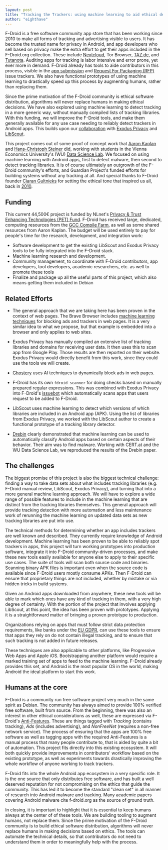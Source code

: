 ```yaml
---
layout: post
title: "Tracking the Trackers: using machine learning to aid ethical decisions"
author: "eighthave"
---
```


F-Droid is a free software community app store that has been working since 2010 to make all forms of tracking and advertising visible to users. It has become the trusted name for privacy in Android, and app developers who sell based on privacy make the extra effort to get their apps included in the F-Droid.org collection. These include [Nextcloud](https://f-droid.org/packages/com.nextcloud.client), Tor Browser, [TAZ.de](https://f-droid.org/packages/de.thecode.android.tazreader), and [Tutanota](https://f-droid.org/packages/de.tutao.tutanota).  Auditing apps for tracking is labor intensive and error prone, yet ever more in demand. F-Droid already has tools to aide contributors in this process, visible in the [app submission](https://gitlab.com/fdroid/fdroiddata/merge_requests) and [Request For Packaging (RFP)](https://gitlab.com/fdroid/rfp/issues) issue trackers.  We also have functional prototypes of using machine learning to drastically speed up this process by augmenting humans, rather than replacing them. 

Since the prime motivation of the F-Droid community is ethical software distribution, algorithms will never replace humans in making ethical decisions. We have also explored using machine learning to detect tracking in a more generic way, without manually compiled lists of tracking libraries. With this funding, we will improve the F-Droid tools, and make them generally available for any use case needing to reliably detect trackers in Android apps. This builds upon our [collaboration](https://f-droid.org/en/2017/12/14/new-collaborations-on-exposing-tracking.html) with [Exodus Privacy](https://exodus-privacy.eu.org/) and [LibScout](https://github.com/reddr/LibScout).

This project comes out of some proof of concept work that [Aaron Kaplan](https://www.lo-res.org/~aaron/) and [Hans-Christoph Steiner](https://gitlab.com/eighthave) did, working with students in the Vienna Economics University's (WU) [Data Science Lab](https://www.wu.ac.at/en/infobiz/teaching/sbwl-data-science).  We focused on using machine learning with Android apps, first to detect malware, then second to detect tracking libraries.  It is of course ultimately an outgrowth of the F-Droid community's efforts, and Guardian Project's funded efforts for building systems without any tracking at all.  And special thanks to F-Droid founder [Ciaran Gultnieks](https://en.wikipedia.org/wiki/Ciaran_Gultnieks) for setting the ethical tone that inspired us all, back in [2010](https://f-droid.org/2010/09/30/no-free-beer.html).


## Funding

This current 44,500€ project is funded by NLnet's [Privacy & Trust Enhancing Technologies (PET) Fund](https://nlnet.nl/PET/).  F-Droid has received large, dedicated, computing resources from the [GCC Compile Farm](https://cfarm.tetaneutral.net/machines/list/), as well as some shared resources from Aaron Kaplan.  The budget will be used entirely to pay for people's time for the research, development, and integration work:

* Software development to get the existing LibScout and Exodus Privacy tools to be fully integrated into the F-Droid stack.
* Machine learning research and development.
* Community management, to coordinate with F-Droid contributors, app developers, tool developers, academic researchers, etc. as well to promote these tools
* Finalize and package up all the useful parts of this project, which also means getting them included in Debian


## Related Efforts

* The general approach that we are taking here has been proven in the context of web pages. The Brave Browser includes [machine learning techniques](https://arxiv.org/pdf/1805.09155) for blocking ads and trackers in web pages.  It is a very similar idea to what we propose, but that example is embedded into a browser and only applies to web sites.

* Exodus Privacy has manually compiled an extensive list of tracking libraries and domains for receiving user data.  It then uses this to scan app from Google Play.  Those results are then reported on their website.  Exodus Privacy would directly benefit from this work, since they could use the tools we will create.

* [Ghostery](https://www.wired.com/story/ghostery-deploys-ai-in-fight-against-ad-trackers/) uses AI techniques to dynamically block ads in web pages.

* F-Droid has its own `fdroid scanner` for doing checks based on manually prepared regular expressions.  This was combined with Exodus Privacy into F-Droid's [issuebot](https://gitlab.com/fdroid/rfp/issues) which automatically scans apps that users request to be added to F-Droid.

* LibScout uses machine learning to detect which versions of which libraries are included in an Android app (APK).  Using the list of libraries from Exodus Privacy, we worked with the LibScout author to create a functional prototype of a tracking library detector.

* [Drebin](https://www.sec.cs.tu-bs.de/pubs/2014-ndss.pdf) clearly demonstrated that machine learning can be used to automatically classify Android apps based on certain aspects of their behavior. Their aim was to find malware.  Working with CERT.at and the WU Data Science Lab, we reproduced the results of the Drebin paper.


## The challenges

The biggest promise of this project is also the biggest technical challenge: finding a way to take data sets about what includes tracking libraries (e.g. F-Droid manual review, LibScout, Exodus Privacy), and turning that into a more general machine learning approach.  We will have to explore a wide range of possible features to include in the machine learning that are distinct from the tracking libraries themselves.  This general approach will provide tracking detection with more automation and less maintenance work of rerunning the machine learning on updated data sets as new tracking libraries are put into use.

The technical methods for determining whether an app includes trackers are well known and described.  They currently require knowledge of Android development.  Machine learning has been proven to be able to reliably spot trackers in apps, this project will turn working prototypes into production software, integrate it into F-Droid community-driven processes, and make these new tools easily available for anyone else to apply to their specific use cases. The suite of tools will scan both source code and binaries.  Scanning binary APK files is important even when the source code is available since F-Droid users mostly consume APKs.  Then F-Droid can ensure that proprietary things are not included, whether by mistake or via hidden tricks in build systems.

Given an Android apps downloaded from anywhere, these new tools will be able to mark which ones have any kind of tracking in them, with a very high degree of certainty.  With the portion of the project that involves applying LibScout, at this point, the idea has been proven with prototypes.  Applying it is a straightforward matter of bringing a proven prototype to production.

Organizations relying on apps that must follow strict data protection requirements, like banks under the [EU GDPR](https://gdpr.eu/), can use these tools to ensure that apps they rely on do not contain illegal tracking, and to ensure that such tracking is not added in future releases.

These techniques are also applicable to other platforms, like Progressive Web Apps and Apple iOS.  Bootstrapping another platform would require a marked training set of apps to feed to the machine learning.  F-Droid already provides this set, and Android is the most popular OS in the world, making Android the ideal platform to start this work.


## Humans at the core

F-Droid is a community run free software project very much in the same spirit as Debian.  The community has always aimed to provide 100% verified free software, built from source.  From the beginning, there was also an interest in other ethical considerations as well, these are expressed via F-Droid's [Anti-Features](https://f-droid.org/docs/Anti-Features/).  These are things tagged with _Tracking_ (contains tracking), _Ads_ (includes advertising), and _NonFreeNet_ (requires a non-free network service).  The process of ensuring that the apps are 100% free software as well as tagging apps with the required Anti-Features is a manual process that many people contribute to, that is aided by quite a bit of automation.  This project fits directly into this existing ecosystem.  It will both quickly provide improvements in contributors' workflow based on the existing prototype, as well as experiments towards drastically improving the whole workflow of anyone working to track trackers.

F-Droid fits into the whole Android app ecosystem in a very specific role.   It is the one source that only distributes free software, and has built a well deserved reputation for not compromising on the ethics that guide the community.  This has led it to become the standard "clean set" in all manner of research into Android malware and tracking.  Many academic papers covering Android malware cite f-droid.org as the source of ground truth.

In closing, it is important to highlight that it is essential to keep humans always at the center of of these tools.  We are building tooling to augment humans, not replace them. Since the prime motivation of the F-Droid community is to build ethical software distribution, algorithms will never replace humans in making decisions based on ethics.  The tools can automate the technical details, so that contributors do not need to understand them in order to meaningfully help with the process.
